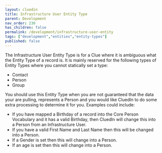```yaml
---
layout: cluedin
title: Infrastructure User Entity Type
parent: Development
nav_order: 230
has_children: false
permalink: /development/infrastructure-user-entity
tags: ["development","entities","entity-types"]
published: false
---
```


The Infrastructure User Entity Type is for a Clue where it is ambiguous what the Entity Type of a record is. It is mainly reserved for the following types of Entity Types where you cannot statically set a type:

 - Contact
 - Person
 - Group

You should use this Entity Type when you are not guaranteed that the data your are pulling, represents a Person and you would like CluedIn to do some extra processing to determine it for you. Examples could include:

 - If you have mapped a Birthday of a record into the Core Person Vocabulary and it has a valid Birthday, then CluedIn will change this into a Person from an Infrastructure User. 
 - If you have a valid First Name and Last Name then this will be changed into a Person.
 - If a Gender is set then this will change into a Person. 
 - If an age is set then this will change into a Person. 